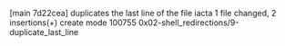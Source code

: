 [main 7d22cea] duplicates the last line of the file iacta
 1 file changed, 2 insertions(+)
 create mode 100755 0x02-shell_redirections/9-duplicate_last_line
